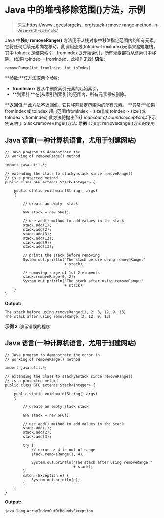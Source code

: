 # Java 中的堆栈移除范围()方法，示例

> 原文:[https://www . geesforgeks . org/stack-remove range-method-in-Java-with-example/](https://www.geeksforgeeks.org/stack-removerange-method-in-java-with-example/)

Java 中**栈**的 **removeRange()** 方法用于从栈对象中移除指定范围内的所有元素。它将任何后续元素向左移动。此调用通过(toIndex-fromIndex)元素来缩短堆栈，其中 toIndex 是结束索引，fromIndex 是开始索引，所有元素都将从该索引中移除。(如果 toIndex==fromIndex，此操作无效)
**语法:**

```
removeRange(int fromIndex, int toIndex)
```

**参数:**该方法取两个参数:

*   **fromIndex:** 要从中删除索引元素的起始索引。
*   **到索引:**在[从索引到索引]的范围内，所有元素都被删除。

**返回值:**此方法不返回值。它只移除指定范围内的所有元素。
**异常:**如果 fromIndex 或 toIndex 超出范围(fromIndex = size()或 toIndex > size()或 toIndex < fromIndex)
此方法将抛出*T6】indexout of boundsexception*以下示例说明了 Stack.removeRange()方法:
**示例 1** :演示 removeRange()方法的使用

## Java 语言(一种计算机语言，尤用于创建网站)

```
// Java program to demonstrate the
// working of removeRange() method

import java.util.*;

// extending the class to stackyastack since removeRange()
// is a protected method
public class GFG extends Stack<Integer> {

    public static void main(String[] args)
    {

        // create an empty  stack

        GFG stack = new GFG();

        // use add() method to add values in the stack
        stack.add(1);
        stack.add(2);
        stack.add(3);
        stack.add(12);
        stack.add(9);
        stack.add(13);

        // prints the stack before removing
        System.out.println("The stack before using removeRange:"
                           + stack);

        // removing range of 1st 2 elements
        stack.removeRange(0, 2);
        System.out.println("The stack after using removeRange:"
                           + stack);
    }
}
```

**Output:** 

```
The stack before using removeRange:[1, 2, 3, 12, 9, 13]
The stack after using removeRange:[3, 12, 9, 13]
```

**示例 2** :演示错误的程序

## Java 语言(一种计算机语言，尤用于创建网站)

```
// Java program to demonstrate the error in
// working of removeRange() method

import java.util.*;

// extending the class to stackyastack since removeRange()
// is a protected method
public class GFG extends Stack<Integer> {

    public static void main(String[] args)
    {

        // create an empty stack stack

        GFG stack = new GFG();

        // use add() method to add values in the stack
        stack.add(1);
        stack.add(2);
        stack.add(3);

        try {
            // error as 4 is out of range
            stack.removeRange(1, 4);

            System.out.println("The stack after using removeRange:"
                               + stack);
        }
        catch (Exception e) {
            System.out.println(e);
        }
    }
}
```

**Output:** 

```
java.lang.ArrayIndexOutOfBoundsException
```